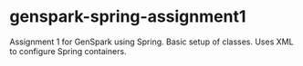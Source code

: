 # genspark-spring-assignment1
Assignment 1 for GenSpark using Spring. Basic setup of classes. Uses XML to configure Spring containers.
